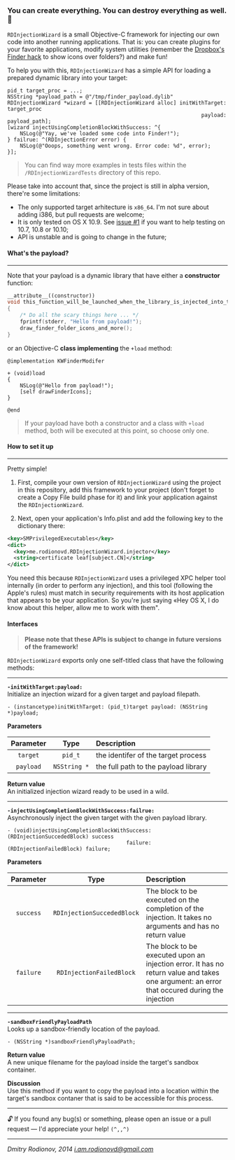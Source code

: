### You can create everything. You can destroy everything as well. 💉

`RDInjectionWizard` is a small Objective-C framework for injecting our own code into another running applications. That is: you can create plugins for your favorite applications, modify system utilities (remember the [Dropbox's Finder hack](http://stackoverflow.com/questions/8380562/) to show icons over folders?) and make fun!  

To help you with this, `RDInjectionWizard` has a simple API for loading a prepared dynamic library into your target:  

```objc
pid_t target_proc = ...;
NSString *payload_path = @"/tmp/finder_payload.dylib"
RDInjectionWizard *wizard = [[RDInjectionWizard alloc] initWithTarget: target_proc
                                                              payload: payload_path];
[wizard injectUsingCompletionBlockWithSuccess: ^{
    NSLog(@"Yay, we've loaded some code into Finder!");
} failrue: ^(RDInjectionError error) {
    NSLog(@"Ooops, something went wrong. Error code: %d", error);
}];
```
> You can find way more examples in tests files within the `/RDInjectionWizardTests` directory of this repo.  

Please take into account that, since the project is still in alpha version, there're some limitations:  
* The only supported target arhitecture is `x86_64`. I'm not sure about adding i386, but pull requests are welcome;  
* It is only tested on OS X 10.9. See [issue #1](https://github.com/rodionovd/RDInjectionWizard/issues/1) if you want to help testing on 10.7, 10.8 or 10.10;  
* API is unstable and is going to change in the future;  


#### What's the payload?
-----
Note that your payload is a dynamic library that have either a **constructor** function:  
```cpp
__attribute__((constructor))
void this_function_will_be_launched_when_the_library_is_injected_into_target_process(void)
{
    /* Do all the scary things here ... */
    fprintf(stderr, "Hello from payload!");
    draw_finder_folder_icons_and_more();
}
```
or an Objective-C **class implementing** the `+load` method:  

```objc
@implementation KWFinderModifer

+ (void)load
{
    NSLog(@"Hello from payload!");
    [self drawFinderIcons];
}

@end
```

> If your payload have both a constructor and a class with `+load` method, both will be executed at this point, so choose only one.
 
#### How to set it up  
------  
Pretty simple!  

1. First, compile your own version of `RDInjectionWizard` using the project in this repository, add this framework to your project (don't forget to create a Copy File build phase for it) and link your application against the `RDInjectionWizard`.

2. Next, open your application's Info.plist and add the following key to the dictionary there:  

  ```xml
  <key>SMPrivilegedExecutables</key>
  <dict>
    <key>me.rodionovd.RDInjectionWizard.injector</key>
    <string>certificate leaf[subject.CN]</string>
  </dict>
  ```  
You need this because `RDInjectionWizard` uses a privileged XPC helper tool internally (in order to perform any injection), and this tool (following the Apple's rules) must match in security requirements with its host application that appears to be your application. So you're just saying «Hey OS X, I do know about this helper, allow me to work with them".   

#### Interfaces  

> **Please note that these APIs is subject to change in future versions of the framework!**  

`RDInjectionWizard` exports only one self-titled class that have the following methods:  

-----
**`-initWithTarget:payload:`**  
Initialize an injection wizard for a given target and payload filepath.  
```objc
- (instancetype)initWithTarget: (pid_t)target payload: (NSString *)payload;
```  
**Parameters**   

Parameter   | Type | Description  
 :--------: | :-----------: | :----------  
 `target`   | `pid_t` | the identifer of the target process   
 `payload`  | `NSString *` | the full path to the payload library  
  
**Return value**  
An initialized injection wizard ready to be used in a wild.  

-----
**`-injectUsingCompletionBlockWithSuccess:failrue:`**  
Asynchronously inject the given target with the given payload library.

```objc
- (void)injectUsingCompletionBlockWithSuccess: (RDInjectionSuccededBlock) success
                                      failure: (RDInjectionFailedBlock) failure;
```

**Parameters**  

Parameter   | Type | Description  
 :--------: | :-----------: | :----------  
 `success`   | `RDInjectionSuccededBlock` | The block to be executed on the completion of the injection. It takes no arguments and has no return value    
 `failure`   | `RDInjectionFailedBlock` | The block to be executed upon an injection error. It has no return value and takes one argument: an error that occured during the injection  

-----
**`-sandboxFriendlyPayloadPath`**  
Looks up a sandbox-friendly location of the payload.  

```objc
- (NSString *)sandboxFriendlyPayloadPath;
```

**Return value**  
A new unique filename for the payload inside the target's sandbox container.

**Discussion**  
Use this method if you want to copy the payload into a location within the target's sandbox contaner that is said to be accessible for this process.



------
🔓
If you found any bug(s) or something, please open an issue or a pull request — I'd appreciate your help! `(^,,^)`

------

*Dmitry Rodionov, 2014*
*i.am.rodionovd@gmail.com*
